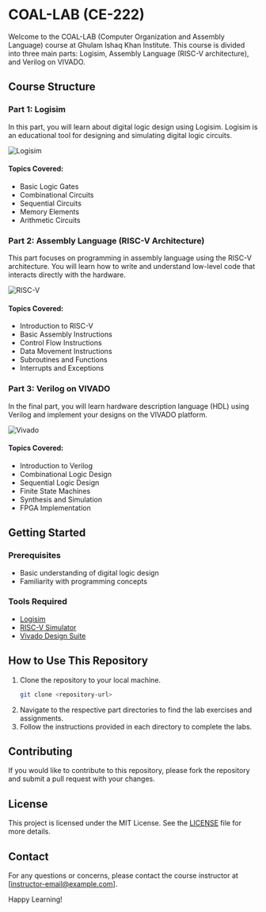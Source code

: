 # COAL-LAB (CE-222)

Welcome to the COAL-LAB (Computer Organization and Assembly Language) course at Ghulam Ishaq Khan Institute. This course is divided into three main parts: Logisim, Assembly Language (RISC-V architecture), and Verilog on VIVADO.

## Course Structure

### Part 1: Logisim
In this part, you will learn about digital logic design using Logisim. Logisim is an educational tool for designing and simulating digital logic circuits.

![Logisim](https://png.pngtree.com/background/20250107/original/pngtree-3d-render-of-a-printed-circuit-board-picture-image_13279957.jpg)

#### Topics Covered:
- Basic Logic Gates
- Combinational Circuits
- Sequential Circuits
- Memory Elements
- Arithmetic Circuits

### Part 2: Assembly Language (RISC-V Architecture)
This part focuses on programming in assembly language using the RISC-V architecture. You will learn how to write and understand low-level code that interacts directly with the hardware.

![RISC-V](https://png.pngtree.com/thumb_back/fh260/background/20230929/pngtree-3d-geometric-shapes-set-against-a-programming-code-background-image_13533729.png)

#### Topics Covered:
- Introduction to RISC-V
- Basic Assembly Instructions
- Control Flow Instructions
- Data Movement Instructions
- Subroutines and Functions
- Interrupts and Exceptions

### Part 3: Verilog on VIVADO
In the final part, you will learn hardware description language (HDL) using Verilog and implement your designs on the VIVADO platform.

![Vivado](https://kit-e.ru/wp-content/uploads/maxresdefault.jpg)

#### Topics Covered:
- Introduction to Verilog
- Combinational Logic Design
- Sequential Logic Design
- Finite State Machines
- Synthesis and Simulation
- FPGA Implementation

## Getting Started

### Prerequisites
- Basic understanding of digital logic design
- Familiarity with programming concepts

### Tools Required
- [Logisim](http://www.cburch.com/logisim/)
- [RISC-V Simulator](https://www.cs.cornell.edu/courses/cs3410/2019sp/riscv/)
- [Vivado Design Suite](https://www.xilinx.com/products/design-tools/vivado.html)

## How to Use This Repository

1. Clone the repository to your local machine.
    ```bash
    git clone <repository-url>
    ```
2. Navigate to the respective part directories to find the lab exercises and assignments.
3. Follow the instructions provided in each directory to complete the labs.

## Contributing

If you would like to contribute to this repository, please fork the repository and submit a pull request with your changes.

## License

This project is licensed under the MIT License. See the [LICENSE](LICENSE) file for more details.

## Contact

For any questions or concerns, please contact the course instructor at [instructor-email@example.com].

Happy Learning!
